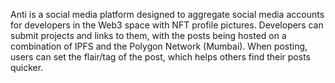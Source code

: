 Anti is a social media platform designed to aggregate social media accounts for developers in the Web3 space with NFT profile pictures. Developers can submit projects and links to them, with the posts being hosted on a combination of IPFS and the Polygon Network (Mumbai). When posting, users can set the flair/tag of the post, which helps others find their posts quicker. 
